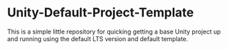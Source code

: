 # Unity-Default-Project-Template
This is a simple little repository for quicking getting a base Unity project up and running using the default LTS version and default template.
